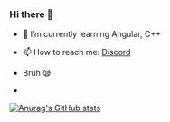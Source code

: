 ### Hi there 👋
- 🌱 I’m currently learning Angular, C++
- 📫 How to reach me: <a href="https://discord.com/users/700426889575006300">Discord</a>

- Bruh 😪
-
[![Anurag's GitHub stats](https://github-readme-stats.vercel.app/api?username=A13DO)](https://github.com/anuraghazra/github-readme-stats)
<!--
**A13DO/A13DO** is a ✨ _special_ ✨ repository because its `README.md` (this file) appears on your GitHub profile.

Here are some ideas to get you started:

- 🔭 I’m currently working on ...
- 🌱 I’m currently learning Angular, C++
- 👯 I’m looking to collaborate on ...
- 🤔 I’m looking for help with ...
- 💬 Ask me about ...
- 📫 How to reach me: ...
- 😄 Pronouns: ...
- ⚡ Fun fact: ...
-->

